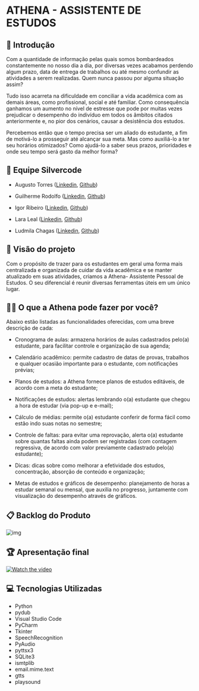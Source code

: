 

# ATHENA - ASSISTENTE DE ESTUDOS

## 📃 Introdução

Com a quantidade de informação pelas quais somos bombardeados constantemente no nosso dia a dia, por diversas vezes acabamos perdendo algum prazo, data de entrega de trabalhos ou até mesmo confundir as atividades a serem realizadas. Quem nunca passou por alguma situação assim?

Tudo isso acarreta na dificuldade em conciliar a vida acadêmica com as demais áreas, como profissional, social e até familiar. Como consequência ganhamos um aumento no nível de estresse que pode por muitas vezes prejudicar o desempenho do indivíduo em todos os âmbitos citados anteriormente e, no pior dos cenários, causar a desistência dos estudos.

Percebemos então que o tempo precisa ser um aliado do estudante, a fim de motivá-lo a prosseguir até alcançar sua meta. Mas como auxiliá-lo a ter seu horários otimizados? Como ajudá-lo a saber seus prazos, prioridades e onde seu tempo será gasto da melhor forma?


## 👥 Equipe Silvercode

- Augusto Torres ([Linkedin](https://www.linkedin.com/in/augusto-torres-7919881b9/), [Github](https://github.com/MrZeroLeft))

- Guilherme Rodolfo ([Linkedin](https://www.linkedin.com/in/guilherme-rodolfo-5686601a3/), [Github](https://github.com/cabeloko))

- Igor Ribeiro ([Linkedin](https://www.linkedin.com/in/igor-ribeiro-8571a6210/), [Github](https://github.com/IgorRibeiro-S)) 

- Lara Leal ([Linkedin](https://www.linkedin.com/in/lara-leal-527b7020a), [Github](https://github.com/lara-leal))

- Ludmila Chagas ([Linkedin](https://www.linkedin.com/in/ludmila-chagas-273548187), [Github](https://github.com/ludmila-chagas))


## 📌 Visão do projeto

Com o propósito de trazer para os estudantes em geral uma forma mais centralizada e organizada de cuidar da vida acadêmica e se manter atualizado em suas atividades, criamos a Athena- Assistente Pessoal de Estudos. O seu diferencial é reunir diversas ferramentas úteis em um único lugar.


## 👩‍💼 O que a Athena pode fazer por você?
 
Abaixo estão listadas as funcionalidades oferecidas, com uma breve descrição de cada:

- Cronograma de aulas:
  armazena horários de aulas cadastrados pelo(a) estudante, para facilitar controle e organização de sua agenda;
  
- Calendário acadêmico:
  permite cadastro de datas de provas, trabalhos e qualquer ocasião importante para o estudante, com notificações prévias;
  
- Planos de estudos:
  a Athena fornece planos de estudos editáveis, de acordo com a meta do estudante;
  
- Notificações de estudos:
  alertas lembrando o(a) estudante que chegou a hora de estudar (via pop-up e e-mail);

- Cálculo de médias:
  permite o(a) estudante conferir de forma fácil como estão indo suas notas no semestre;
  
- Controle de faltas:
  para evitar uma reprovação, alerta o(a) estudante sobre quantas faltas ainda podem ser registradas (com contagem regressiva, de acordo com valor previamente cadastrado pelo(a) estudante);
  
- Dicas:
  dicas sobre como melhorar a efetividade dos estudos, concentração, absorção de conteúdo e organização;
  
- Metas de estudos e gráficos de desempenho:
  planejamento de horas a estudar semanal ou mensal, que auxilia no progresso, juntamente com visualização do desempenho através de gráficos.
  

## 📋 Backlog do Produto
![img](https://media.discordapp.net/attachments/819739682472329256/879154678976356442/backlog-athena.png)


## 🏆 Apresentação final 
[![Watch the video](https://img.freepik.com/vetores-gratis/video-player-modelo-de-design-janela-de-transmissao-ao-vivo-de-midia-social-conceito-de-jogador_49683-4498.jpg?size=626&ext=jpg)](https://www.youtube.com/watch?v=E_I9MvQs9BE)


## 💻 Tecnologias Utilizadas

- Python
- pydub
- Visual Studio Code
- PyCharm
- Tkinter
- SpeechRecognition
- PyAudio
- pyttsx3
- SQLite3
- ismtplib
- email.mime.text
- gtts
- playsound
